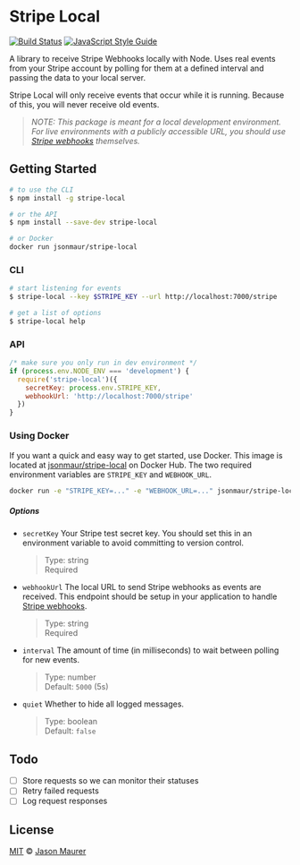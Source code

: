 # Stripe Local

[![Build Status](https://travis-ci.org/jsonmaur/stripe-local.svg?branch=master)](https://travis-ci.org/jsonmaur/stripe-local)
[![JavaScript Style Guide](https://img.shields.io/badge/code%20style-standard-brightgreen.svg)](http://standardjs.com/)

A library to receive Stripe Webhooks locally with Node. Uses real events from your Stripe account by polling for them at a defined interval and passing the data to your local server.

Stripe Local will only receive events that occur while it is running. Because of this, you will never receive old events.

> *NOTE: This package is meant for a local development environment. For live environments with a publicly accessible URL, you should use [Stripe webhooks](https://stripe.com/docs/webhooks) themselves.*

## Getting Started

```bash
# to use the CLI
$ npm install -g stripe-local

# or the API
$ npm install --save-dev stripe-local

# or Docker
docker run jsonmaur/stripe-local
```

### CLI

```bash
# start listening for events
$ stripe-local --key $STRIPE_KEY --url http://localhost:7000/stripe

# get a list of options
$ stripe-local help
```

### API

```javascript
/* make sure you only run in dev environment */
if (process.env.NODE_ENV === 'development') {
  require('stripe-local')({
    secretKey: process.env.STRIPE_KEY,
    webhookUrl: 'http://localhost:7000/stripe'
  })
}
```

### Using Docker

If you want a quick and easy way to get started, use Docker. This image is located at [jsonmaur/stripe-local](https://hub.docker.com/jsonmaur/stripe-local) on Docker Hub. The two required environment variables are `STRIPE_KEY` and `WEBHOOK_URL`.

```bash
docker run -e "STRIPE_KEY=..." -e "WEBHOOK_URL=..." jsonmaur/stripe-local
```

##### Options

- `secretKey` Your Stripe test secret key. You should set this in an environment variable to avoid committing to version control.

  > Type: string  
  > Required

- `webhookUrl` The local URL to send Stripe webhooks as events are received. This endpoint should be setup in your application to handle [Stripe webhooks](https://stripe.com/docs/webhooks).

  > Type: string  
  > Required

- `interval` The amount of time (in milliseconds) to wait between polling for new events.

  > Type: number  
  > Default: `5000` (5s)

- `quiet` Whether to hide all logged messages.

  > Type: boolean  
  > Default: `false`

## Todo

- [ ] Store requests so we can monitor their statuses
- [ ] Retry failed requests
- [ ] Log request responses

## License

[MIT](LICENSE) © [Jason Maurer](http://maur.co)
